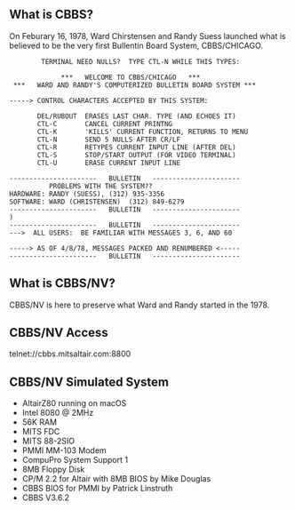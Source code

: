 ## What is CBBS?

On Feburary 16, 1978, Ward Chirstensen and Randy Suess launched what is believed to be the very first Bullentin Board System, CBBS/CHICAGO.

```
        TERMINAL NEED NULLS?  TYPE CTL-N WHILE THIS TYPES:

             ***   WELCOME TO CBBS/CHICAGO   ***
 ***   WARD AND RANDY'S COMPUTERIZED BULLETIN BOARD SYSTEM ***

-----> CONTROL CHARACTERS ACCEPTED BY THIS SYSTEM:

       DEL/RUBOUT  ERASES LAST CHAR. TYPE (AND ECHOES IT)
       CTL-C       CANCEL CURRENT PRINTNG
       CTL-K       'KILLS' CURRENT FUNCTION, RETURNS TO MENU
       CTL-N       SEND 5 NULLS AFTER CR/LF
       CTL-R       RETYPES CURRENT INPUT LINE (AFTER DEL)
       CTL-S       STOP/START OUTPUT (FOR VIDEO TERMINAL)
       CTL-U       ERASE CURRENT INPUT LINE

----------------------   BULLETIN   ----------------------
          PROBLEMS WITH THE SYSTEM??
HARDWARE: RANDY (SUESS), (312) 935-3356
SOFTWARE: WARD (CHRISTENSEN)  (312) 849-6279
----------------------   BULLETIN   ----------------------
)
----------------------   BULLETIN   ----------------------
--->  ALL USERS:  BE FAMILIAR WITH MESSAGES 3, 6, AND 60

-----> AS OF 4/8/78, MESSAGES PACKED AND RENUMBERED <-----
----------------------   BULLETIN   ----------------------
```

## What is CBBS/NV?

CBBS/NV is here to preserve what Ward and Randy started in the 1978.

## CBBS/NV Access

telnet://cbbs.mitsaltair.com:8800

## CBBS/NV Simulated System

* AltairZ80 running on macOS
* Intel 8080 @ 2MHz
* 56K RAM
* MITS FDC
* MITS 88-2SIO
* PMMI MM-103 Modem
* CompuPro System Support 1
* 8MB Floppy Disk
* CP/M 2.2 for Altair with 8MB BIOS by Mike Douglas
* CBBS BIOS for PMMI by Patrick Linstruth
* CBBS V3.6.2
